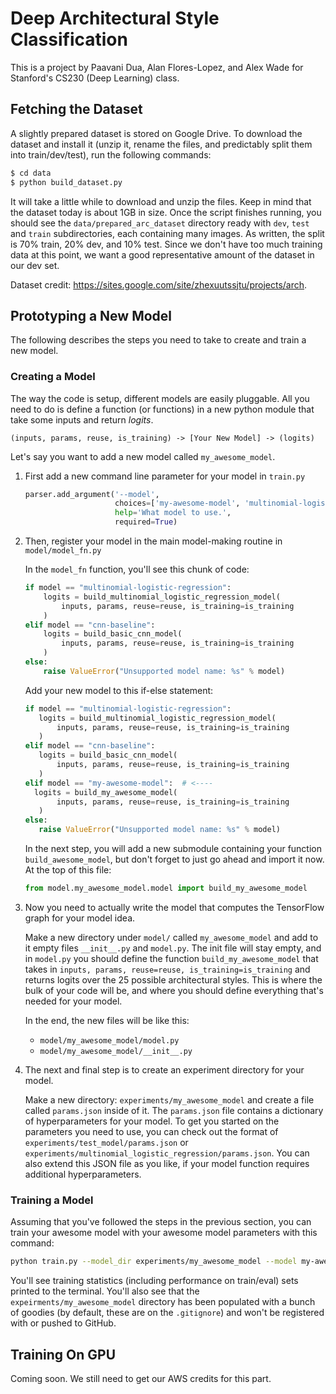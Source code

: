 # Deep Architectural Style Classification

This is a project by Paavani Dua, Alan Flores-Lopez, and Alex Wade for Stanford's CS230 (Deep Learning) class.

## Fetching the Dataset

A slightly prepared dataset is stored on Google Drive.  To download the dataset and install
it (unzip it, rename the files, and predictably split them into train/dev/test), run 
the following commands:

```bash
$ cd data
$ python build_dataset.py
```

It will take a little while to download and unzip the files.  Keep in mind that the dataset
today is about 1GB in size.  Once the script finishes running, you should see the 
`data/prepared_arc_dataset` directory ready with `dev`, `test` and `train` subdirectories,
each containing many images.  As written, the split is 70% train, 20% dev, and 10% test.
Since we don't have too much training data at this point, we want a good 
representative amount of the dataset in our dev set.

Dataset credit: https://sites.google.com/site/zhexuutssjtu/projects/arch.

## Prototyping a New Model

The following describes the steps you need to take to create and train a 
new model.

### Creating a Model

The way the code is setup, different models are easily pluggable.  All you need to do is
define a function (or functions) in a new python module that take some inputs and 
return _logits_.

```
(inputs, params, reuse, is_training) -> [Your New Model] -> (logits)
```

Let's say you want to add a new model called `my_awesome_model`.

1. First add a new command line parameter for your model in `train.py`

    ```python
    parser.add_argument('--model',
                        choices=['my-awesome-model', 'multinomial-logistic-regression', 'cnn-baseline'],
                        help='What model to use.',
                        required=True)
    ```
2. Then, register your model in the main model-making routine in `model/model_fn.py`

    In the `model_fn` function, you'll see this chunk of code:
    
    ```python
    if model == "multinomial-logistic-regression":
        logits = build_multinomial_logistic_regression_model(
            inputs, params, reuse=reuse, is_training=is_training
        )
    elif model == "cnn-baseline":
        logits = build_basic_cnn_model(
            inputs, params, reuse=reuse, is_training=is_training
        )
    else:
        raise ValueError("Unsupported model name: %s" % model)
    ```
    
    Add your new model to this if-else statement:
    
     ```python
    if model == "multinomial-logistic-regression":
        logits = build_multinomial_logistic_regression_model(
            inputs, params, reuse=reuse, is_training=is_training
        )
    elif model == "cnn-baseline":
        logits = build_basic_cnn_model(
            inputs, params, reuse=reuse, is_training=is_training
        )
    elif model == "my-awesome-model":  # <----
       logits = build_my_awesome_model(
            inputs, params, reuse=reuse, is_training=is_training
        )
    else:
        raise ValueError("Unsupported model name: %s" % model)
    ```
    
    In the next step, you will add a new submodule containing your function
    `build_awesome_model`, but don't forget to just go ahead and import it now.
    At the top of this file:
    
    ```python
    from model.my_awesome_model.model import build_my_awesome_model
    ```
    
3. Now you need to actually write the model that computes the TensorFlow graph
for your model idea.

    Make a new directory under `model/` called `my_awesome_model` and add to it
    empty files `__init__.py` and `model.py`.  The init file will stay empty,
    and in `model.py` you should define the function `build_my_awesome_model`
    that takes in `inputs, params, reuse=reuse, is_training=is_training` and 
    returns logits over the 25 possible architectural styles. This is where
    the bulk of your code will be, and where you should define everything
    that's needed for your model.
    
    In the end, the new files will be like this:
    
    - `model/my_awesome_model/model.py`
    - `model/my_awesome_model/__init__.py`
    
4.  The next and final step is to create an experiment directory for your model.

    Make a new directory: `experiments/my_awesome_model` and create a file called
    `params.json` inside of it.  The `params.json` file contains a dictionary of
    hyperparameters for your model.  To get you started on the parameters you need
    to use, you can check out the format of `experiments/test_model/params.json`
    or `experiments/multinomial_logistic_regression/params.json`. You can also
    extend this JSON file as you like, if your model function requires additional
    hyperparameters.


### Training a Model

Assuming that you've followed the steps in the previous section, you can train
your awesome model with your awesome model parameters with this command:

```bash
python train.py --model_dir experiments/my_awesome_model --model my-awesome-model
```

You'll see training statistics (including performance on train/eval) sets printed
to the terminal. You'll also see that the `expeirments/my_awesome_model` directory
has been populated with a bunch of goodies (by default, these are on the `.gitignore`)
and won't be registered with or pushed to GitHub.

## Training On GPU

Coming soon.  We still need to get our AWS credits for this part.
